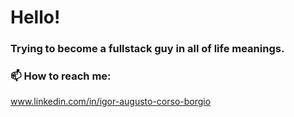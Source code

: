# Hello!
### Trying to become a fullstack guy in all of life meanings.


### 📫 How to reach me: 
www.linkedin.com/in/igor-augusto-corso-borgio






